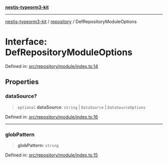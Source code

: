 [**nestjs-typeorm3-kit**](../../README.md)

***

[nestjs-typeorm3-kit](../../README.md) / [repository](../README.md) / DefRepositoryModuleOptions

# Interface: DefRepositoryModuleOptions

Defined in: [src/repository/module/index.ts:14](https://github.com/x302502/nestjs-typeorm3-kit/blob/313e27f27be24cb76b799a33cc27551fc0070682/src/repository/module/index.ts#L14)

## Properties

### dataSource?

> `optional` **dataSource**: `string` \| `DataSource` \| `DataSourceOptions`

Defined in: [src/repository/module/index.ts:16](https://github.com/x302502/nestjs-typeorm3-kit/blob/313e27f27be24cb76b799a33cc27551fc0070682/src/repository/module/index.ts#L16)

***

### globPattern

> **globPattern**: `string`

Defined in: [src/repository/module/index.ts:15](https://github.com/x302502/nestjs-typeorm3-kit/blob/313e27f27be24cb76b799a33cc27551fc0070682/src/repository/module/index.ts#L15)
